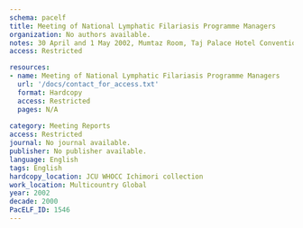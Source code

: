 ```yaml
---
schema: pacelf
title: Meeting of National Lymphatic Filariasis Programme Managers
organization: No authors available.
notes: 30 April and 1 May 2002, Mumtaz Room, Taj Palace Hotel Convention Centre, New Delhi, India
access: Restricted

resources:
- name: Meeting of National Lymphatic Filariasis Programme Managers
  url: '/docs/contact_for_access.txt'
  format: Hardcopy
  access: Restricted
  pages: N/A
 
category: Meeting Reports
access: Restricted
journal: No journal available.
publisher: No publisher available. 
language: English 
tags: English 
hardcopy_location: JCU WHOCC Ichimori collection
work_location: Multicountry Global
year: 2002
decade: 2000
PacELF_ID: 1546
---
```

